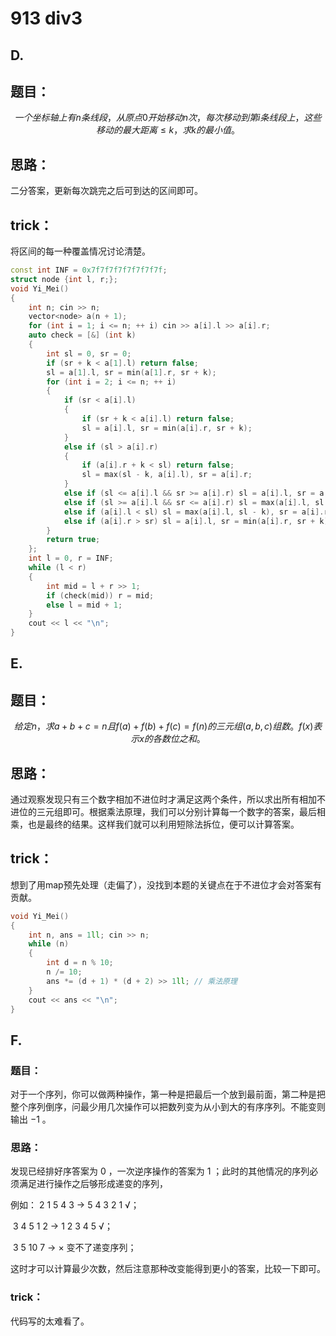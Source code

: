 # 913 div3



## D.

## 题目：

$$
一个坐标轴上有 n条线段，从原点 0开始移动 n 次，每次移动到第 i条线段上，这些移动的最大距离 ≤k，求 k 的最小值。
$$

## 思路：

二分答案，更新每次跳完之后可到达的区间即可。

## trick：

将区间的每一种覆盖情况讨论清楚。

```cpp
const int INF = 0x7f7f7f7f7f7f7f7f;
struct node {int l, r;};
void Yi_Mei()
{
    int n; cin >> n;
    vector<node> a(n + 1);
    for (int i = 1; i <= n; ++ i) cin >> a[i].l >> a[i].r;
    auto check = [&] (int k)
    {
        int sl = 0, sr = 0;
        if (sr + k < a[1].l) return false;
        sl = a[1].l, sr = min(a[1].r, sr + k);
        for (int i = 2; i <= n; ++ i)
        {
            if (sr < a[i].l)
            {
                if (sr + k < a[i].l) return false;
                sl = a[i].l, sr = min(a[i].r, sr + k);
            }
            else if (sl > a[i].r)
            {
                if (a[i].r + k < sl) return false;
                sl = max(sl - k, a[i].l), sr = a[i].r;
            }   
            else if (sl <= a[i].l && sr >= a[i].r) sl = a[i].l, sr = a[i].r;
            else if (sl >= a[i].l && sr <= a[i].r) sl = max(a[i].l, sl - k), sr = min(a[i].r, sr + k);
            else if (a[i].l < sl) sl = max(a[i].l, sl - k), sr = a[i].r;
            else if (a[i].r > sr) sl = a[i].l, sr = min(a[i].r, sr + k);
        }
        return true;
    };
    int l = 0, r = INF;
    while (l < r)
    {
        int mid = l + r >> 1;
        if (check(mid)) r = mid;
        else l = mid + 1;
    }
    cout << l << "\n";
}
```



## E.

## 题目：

$$
给定 n，求 a+b+c=n且 f(a)+f(b)+f(c)=f(n)的三元组(a,b,c) 组数。f(x)表示 x 的各数位之和。
$$

## 思路：

通过观察发现只有三个数字相加不进位时才满足这两个条件，所以求出所有相加不进位的三元组即可。根据乘法原理，我们可以分别计算每一个数字的答案，最后相乘，也是最终的结果。这样我们就可以利用短除法拆位，便可以计算答案。

## trick：

想到了用map预先处理（走偏了），没找到本题的关键点在于不进位才会对答案有贡献。

```cpp
void Yi_Mei()
{
    int n, ans = 1ll; cin >> n;
    while (n)
    {
        int d = n % 10;
        n /= 10;
        ans *= (d + 1) * (d + 2) >> 1ll; // 乘法原理
    }
    cout << ans << "\n";
}
```



## F.

### 题目：

对于一个序列，你可以做两种操作，第一种是把最后一个放到最前面，第二种是把整个序列倒序，问最少用几次操作可以把数列变为从小到大的有序序列。不能变则输出 −1 。

### 思路：

发现已经排好序答案为 0 ，一次逆序操作的答案为 1 ；此时的其他情况的序列必须满足进行操作之后够形成递变的序列，

例如： 2 1 5 4 3	->	5 4 3 2 1  √；

​			3 4 5 1 2	->	1 2 3 4 5   √； 

​			3 5 10 7	 ->	×	变不了递变序列；

这时才可以计算最少次数，然后注意那种改变能得到更小的答案，比较一下即可。

### trick：

代码写的太难看了。
